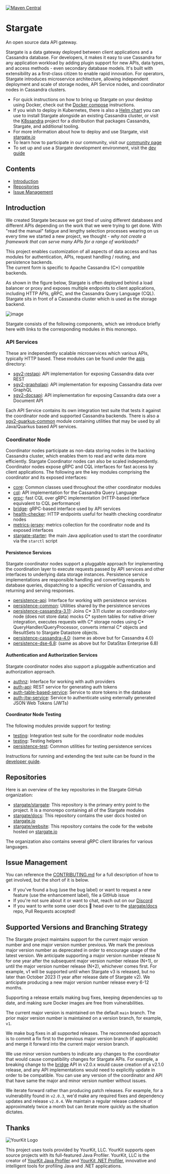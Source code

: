 [![Maven Central](https://img.shields.io/maven-central/v/io.stargate/stargate.svg?style=flat)](https://maven-badges.herokuapp.com/maven-central/io.stargate/stargate/)

# Stargate

An open source data API gateway.

Stargate is a data gateway deployed between client applications and a Cassandra database.
For developers, it makes it easy to use Cassandra for any application workload by adding plugin support for new APIs, data types, and access methods - even secondary database models. 
It's built with extensibility as a first-class citizen to enable rapid innovation. 
For operators, Stargate introduces microservice architecture, allowing independent deployment and scale of storage nodes, API Service nodes, and coordinator nodes in Cassandra clusters.

- For quick instructions on how to bring up Stargate on your desktop using Docker, check out the [Docker compose](docker-compose/README.md) instructions.
- If you wish to deploy in Kubernetes, there is also a [Helm chart](helm/README.md) you can use to install Stargate alongside an existing Cassandra cluster, or visit the [K8ssandra](https://k8ssandra.io) project for a distribution that packages Cassandra, Stargate, and additional tooling.
- For more information about how to deploy and use Stargate, visit [stargate.io](https://stargate.io/)
- To learn how to participate in our community, visit our [community page](https://stargate.io/community)
- To set up and use a Stargate development environment, visit the [dev guide](DEV_GUIDE.md)

## Contents
- [Introduction](#introduction)
- [Repositories](#repositories)
- [Issue Management](#issue-management)

## Introduction

We created Stargate because we got tired of using different databases and different APIs depending on the work that we were trying to get done.
With "read the manual" fatigue and lengthy selection processes wearing on us every time we started a new project, we thought - *why not create a framework that can serve many APIs for a range of workloads?*

This project enables customization of all aspects of data access and has modules for authentication, APIs, request handling / routing, and persistence backends.  
The current form is specific to Apache Cassandra (C*) compatible backends.

As shown in the figure below, Stargate is often deployed behind a load balancer or proxy and exposes multiple endpoints to client applications, including HTTP APIs, gRPC, and the Cassandra Query Language (CQL). Stargate sits in front of a Cassandra cluster which is used as the storage backend. 

![image](assets/stargate-arch-high-level.png#center)

Stargate consists of the following components, which we introduce briefly here with links to the corresponding modules in this monorepo.

### API Services
These are independently scalable microservices which various APIs, typically HTTP based. These modules can be found under the [apis](apis) directory: 

- [sgv2-restapi](apis/sgv2-restapi): API implementation for exposing Cassandra data over REST
- [sgv2-graphqlapi](apis/sgv2-graphqlapi): API implementation for exposing Cassandra data over GraphQL
- [sgv2-docsapi](apis/sgv2-docsapi): API implementation for exposing Cassandra data over a Document API

Each API Service contains its own integration test suite that tests it against the coordinator node and supported Cassandra backends. There is also a [sgv2-quarkus-common](apis/sgv2-quarkus-common) module containing utilities that may be used by all Java/Quarkus based API services.

### Coordinator Node
Coordinator nodes participate as non-data storing nodes in the backing Cassandra cluster, which enables them to read and write data more efficiently. Stargate Coordinator nodes can also be scaled independently. Coordinator nodes expose gRPC and CQL interfaces for fast access by client applications. The following are the key modules comprising the coordinator and its exposed interfaces:

- [core](coordinator/core): Common classes used throughout the other coordinator modules
- [cql](coordinator/cql): API implementation for the Cassandra Query Language
- [grpc](coordinator/grpc): fast CQL over gRPC implementation (HTTP-based interface equivalent to CQL performance)
- [bridge](coordinator/bridge): gRPC-based interface used by API services
- [health-checker](coordinator/health-checker): HTTP endpoints useful for health checking coordinator nodes
- [metrics-jersey](coordinator/metrics-jersey): metrics collection for the coordinator node and its exposed interfaces
- [stargate-starter](coordinator/stargate-starter): the main Java application used to start the coordinator via the `starctl` script

#### Persistence Services
Stargate coordinator nodes support a pluggable approach for implementing the coordination layer to execute requests passed by API services and other interfaces to underlying data storage instances. Persistence service implementations are responsible handling and converting requests to database queries, dispatching to a specific version of Cassandra, and returning and serving responses.

- [persistence-api](coordinator/persistence-api): Interface for working with persistence services 
- [persistence-common](coordinator/persistence-common): Utilities shared by the persistence services
- [persistence-cassandra-3.11](coordinator/persistence-cassandra-3.11): Joins C* 3.11 cluster as coordinator-only node (does not store data)
mocks C* system tables for native driver integration,
executes requests with C* storage nodes using C* QueryHandler/QueryProcessor,
converts internal C* objects and ResultSets to Stargate Datastore objects.
- [persistence-cassandra-4.0](coordinator/persistence-cassandra-4.0): (same as above but for Cassandra 4.0)
- [persistence-dse-6.8](coordinator/persistence-dse-6.8): (same as above but for DataStax Enterprise 6.8)

#### Authentication and Authorization Services
Stargate coordinator nodes also support a pluggable authentication and authorization approach.

- [authnz](coordinator/authnz): Interface for working with auth providers
- [auth-api](coordinator/auth-api): REST service for generating auth tokens
- [auth-table-based-service](coordinator/auth-table-based-service): Service to store tokens in the database
- [auth-jtw-service](coordinator/auth-jwt-service): Service to authenticate using externally generated JSON Web Tokens (JWTs)

#### Coordinator Node Testing
The following modules provide support for testing:

- [testing](coordinator/testing): Integration test suite for the coordinator node modules
- [testing](coordinator/testing-services): Testing helpers
- [persistence-test](coordinator/persistence-test): Common utilities for testing persistence services

Instructions for running and extending the test suite can be found in the [developer guide](DEV_GUIDE.md).

## Repositories

Here is an overview of the key repositories in the Stargate GitHub organization:

- [stargate/stargate](https://github.com/stargate/stargate): This repository is the primary entry point to the project. It is a monorepo containing all of the Stargate modules
- [stargate/docs](https://github.com/stargate/docs): This repository contains the user docs hosted on [stargate.io](https://stargate.io)
- [stargate/website](https://github.com/stargate/website): This repository contains the code for the website hosted on [stargate.io](https://stargate.io)

The organization also contains several gRPC client libraries for various languages.

## Issue Management

You can reference the [CONTRIBUTING.md](CONTRIBUTING.md) for a full description of how to get involved,
but the short of it is below.

- If you've found a bug (use the bug label) or want to request a new feature (use the enhancement label), file a GitHub issue
- If you're not sure about it or want to chat, reach out on our [Discord](https://discord.gg/GravUqY) 
- If you want to write some user docs 🎉 head over to the [stargate/docs](https://github.com/stargate/docs) repo, Pull Requests accepted!

## Supported Versions and Branching Strategy

The Stargate project maintains support for the current major version number and one major version number previous. We mark the previous major version number as deprecated in order to encourage usage of the latest version. We anticipate supporting a major version number release N for one year after the subsequent major version number release (N+1), or until the major version number release (N+2), whichever comes first. For example, v1 will be supported until when Stargate v3 is released, but no later than October 2023 (1 year after release date of Stargate v2). We anticipate producing a new major version number release every 6-12 months.

Supporting a release entails making bug fixes, keeping dependencies up to date, and making sure Docker images are free from vulnerabilities.

The current major version is maintained on the default `main` branch. The prior major version number is maintained on a version branch, for example, `v1`.

We make bug fixes in all supported releases. The recommended approach is to commit a fix first to the previous major version branch (if applicable) and merge it forward into the current major version branch.

We use minor version numbers to indicate any changes to the coordinator that would cause compatibility changes for Stargate APIs. For example, a breaking change to the [bridge](coordinator/bridge) API in v2.0.x would cause creation of a v2.1.0 release, and any API implementations would need to explicitly update in order to be compatible. You can use any version of the coordinator and API that have same the major and minor version number without issues.

We iterate forward rather than producing patch releases. For example, for a vulnerability found in `v2.0.3`, we'd make any required fixes and dependency updates and release `v2.0.4`. We maintain a regular release cadence of approximately twice a month but can iterate more quickly as the situation dictates. 


## Thanks

![YourKit Logo](https://www.yourkit.com/images/yklogo.png)

This project uses tools provided by YourKit, LLC. YourKit supports open source projects with its full-featured Java
Profiler. YourKit, LLC is the creator of <a href="https://www.yourkit.com/java/profiler/">YourKit Java Profiler</a> and
<a href="https://www.yourkit.com/.net/profiler/">YourKit .NET Profiler</a>, innovative and intelligent tools for
profiling Java and .NET applications.
